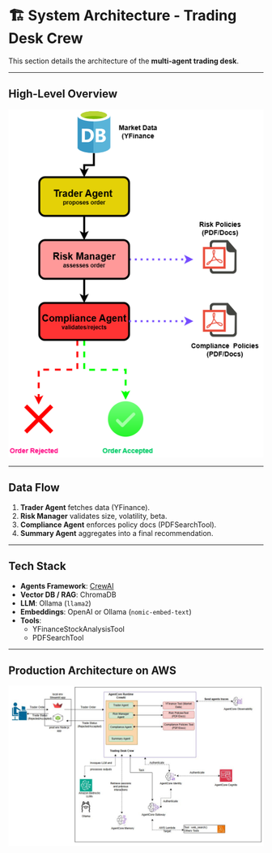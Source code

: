 # 🏗️ System Architecture - Trading Desk Crew

This section details the architecture of the **multi-agent trading desk**.

---

## High-Level Overview

![Agent Architecture](./screenshots/archi_trading_agent.png)


---

## Data Flow
1. **Trader Agent** fetches data (YFinance).  
2. **Risk Manager** validates size, volatility, beta.  
3. **Compliance Agent** enforces policy docs (PDFSearchTool).  
4. **Summary Agent** aggregates into a final recommendation.  

---

## Tech Stack
- **Agents Framework**: [CrewAI](https://github.com/joaomdmoura/crewai)  
- **Vector DB / RAG**: ChromaDB  
- **LLM**: Ollama (`llama2`)  
- **Embeddings**: OpenAI or Ollama (`nomic-embed-text`)  
- **Tools**: 
  - YFinanceStockAnalysisTool
  - PDFSearchTool  

---


## Production Architecture on AWS

![Agent Architecture](./screenshots/archi_trading_prod.png)

